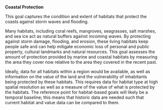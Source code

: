 **Coastal Protection**

This goal captures the condition and extent of habitats that protect the coasts against storm waves and flooding.

Many habitats, including coral reefs, mangroves, seagrasses, salt marshes, and sea ice act as natural buffers against incoming waves. By protecting against storm damage, flooding, and erosion, these living habitats keep people safe and can help mitigate economic loss of personal and public property, cultural landmarks and natural resources. This goal assesses the amount of protection provided by marine and coastal habitats by measuring the area they cover now relative to the area they covered in the recent past.

Ideally, data for all habitats within a region would be available, as well as information on the value of the land and the vulnerability of inhabitants being protected by these habitats. This requires data for habitat type at high spatial resolution as well as a measure of the value of what is protected by the habitats. The reference point for habitat-based goals will likely be a temporal baseline; this means that historic data are needed such that current habitat and value data can be compared to them.
